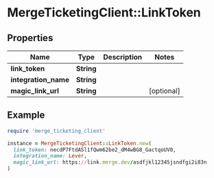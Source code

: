 # MergeTicketingClient::LinkToken

## Properties

| Name | Type | Description | Notes |
| ---- | ---- | ----------- | ----- |
| **link_token** | **String** |  |  |
| **integration_name** | **String** |  |  |
| **magic_link_url** | **String** |  | [optional] |

## Example

```ruby
require 'merge_ticketing_client'

instance = MergeTicketingClient::LinkToken.new(
  link_token: necdP7FtdASl1fQwm62be2_dM4wBG8_GactqoUV0,
  integration_name: Lever,
  magic_link_url: https://link.merge.dev/asdfjkl12345jsndfgi2i83n
)
```

